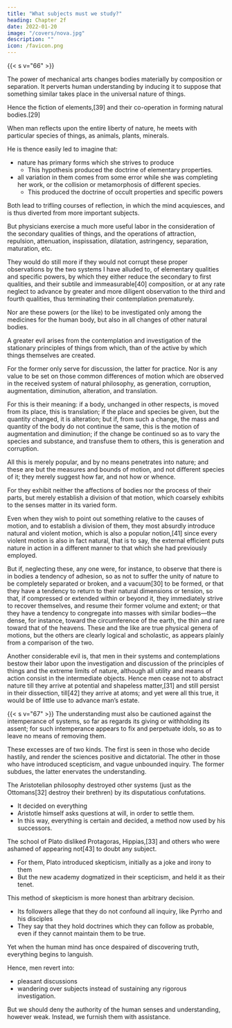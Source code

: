 ```yaml
---
title: "What subjects must we study?"
heading: Chapter 2f
date: 2022-01-20
image: "/covers/nova.jpg"
description: ""
icon: /favicon.png
---
```



{{< s v="66" >}} <!-- What subjects must we study? -->

The power of mechanical arts changes bodies materially by composition or separation. It perverts human understanding by inducing it to suppose that something similar takes place in the universal nature of things. 

Hence the fiction of elements,[39] and their co-operation in forming natural bodies.[29] 

When man reflects upon the entire liberty of nature, he meets with particular species of things, as animals, plants, minerals. 

He is thence easily led to imagine that:
- nature has primary forms which she strives to produce
  - This hypothesis produced the doctrine of elementary properties.
- all variation in them comes from some error while she was completing her work, or the collision or metamorphosis of different species. 
  - This produced the doctrine of occult properties and specific powers

Both lead to trifling courses of reflection, in which the mind acquiesces, and is thus diverted from more important subjects. 

But physicians exercise a much more useful labor in the consideration of the secondary qualities of things, and the operations of attraction, repulsion, attenuation, inspissation, dilatation, astringency, separation, maturation, etc. 

They would do still more if they would not corrupt these proper observations by the two systems I have alluded to, of elementary qualities and specific powers, by which they either reduce the secondary to first qualities, and their subtile and immeasurable[40] composition, or at any rate neglect to advance by greater and more diligent observation to the third and fourth qualities, thus terminating their contemplation prematurely. 

Nor are these powers (or the like) to be investigated only among the medicines for the human body, but also in all changes of other natural bodies.

A greater evil arises from the contemplation and investigation of the stationary principles of things from which, than of the active by which things themselves are created.

For the former only serve for discussion, the latter for practice. Nor is any value to be set on those common differences of motion which are observed in the received system of natural philosophy, as generation, corruption, augmentation, diminution, alteration, and translation. 

For this is their meaning: if a body, unchanged in other respects, is moved from its place, this is translation; if the place and species be given, but the quantity changed, it is alteration; but if, from such a change, the mass and quantity of the body do not continue the same, this is the motion of augmentation and diminution; if the change be continued so as to vary the species and substance, and transfuse them to others, this is generation and corruption. 

All this is merely popular, and by no means penetrates into nature; and these are but the measures and bounds of motion, and not different species of it; they merely suggest how far, and not how or whence. 

For they exhibit neither the affections of bodies nor the process of their parts, but merely establish a division of that motion, which coarsely exhibits to the senses matter in its varied form. 

Even when they wish to point out something relative to the causes of motion, and to establish a division of them, they most absurdly introduce natural and violent motion, which is also a popular notion,[41] since every violent motion is also in fact natural, that is to say, the external efficient puts nature in action in a different manner to that which she had previously employed.

But if, neglecting these, any one were, for instance, to observe that there is in bodies a tendency of adhesion, so as not to suffer the unity of nature to be completely separated or broken, and a vacuum[30] to be formed, or that they have a tendency to return to their natural dimensions or tension, so that, if compressed or extended within or beyond it, they immediately strive to recover themselves, and resume their former volume and extent; or that they have a tendency to congregate into masses with similar bodies—the dense, for instance, toward the circumference of the earth, the thin and rare toward that of the heavens. These and the like are true physical genera of motions, but the others are clearly logical and scholastic, as appears plainly from a comparison of the two.

Another considerable evil is, that men in their systems and contemplations bestow their labor upon the investigation and discussion of the principles of things and the extreme limits of nature, although all utility and means of action consist in the intermediate objects. Hence men cease not to abstract nature till they arrive at potential and shapeless matter,[31] and still persist in their dissection, till[42] they arrive at atoms; and yet were all this true, it would be of little use to advance man’s estate.


{{< s v="67" >}} The understanding must also be cautioned against the intemperance of systems, so far as regards its giving or withholding its assent; for such intemperance appears to fix and perpetuate idols, so as to leave no means of removing them.

These excesses are of two kinds. The first is seen in those who decide hastily, and render the sciences positive and dictatorial. The other in those who have introduced scepticism, and vague unbounded inquiry. The former subdues, the latter enervates the understanding. 

The Aristotelian philosophy destroyed other systems (just as the Ottomans[32] destroy their brethren) by its disputatious confutations. 
- It decided on everything
- Aristotle himself asks questions at will, in order to settle them. 
- In this way, everything is certain and decided, a method now used by his successors.

The school of Plato disliked Protagoras, Hippias,[33] and others who were ashamed of appearing not[43] to doubt any subject.
- For them, Plato introduced skepticism, initially as a joke and irony to them 
- But the new academy dogmatized in their scepticism, and held it as their tenet. 

This method of skepticism is more honest than arbitrary decision. 
- Its followers allege that they do not confound all inquiry, like Pyrrho and his disciples
- They say that they hold doctrines which they can follow as probable, even if they cannot maintain them to be true. 

Yet when the human mind has once despaired of discovering truth, everything begins to languish. 

Hence, men revert into:
- pleasant discussions
- wandering over subjects instead of sustaining any rigorous investigation. 

But we should deny the authority of the human senses and understanding, however weak.  Instead, we furnish them with assistance.


